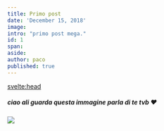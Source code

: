 ```yaml
---
title: Primo post
date: 'December 15, 2018'
image: 
intro: "primo post mega."
id: 1
span:
aside:
author: paco
published: true
---
```


<svelte:head>
  <title>{title} | {author}</title>
</svelte:head>

##### ciao ali guarda questa immagine parla di te tvb ❤️
<!-- ![img](https://cdn.masto.host/mastodonuno/media_attachments/files/111/824/063/184/135/675/original/8e5cf1ba1a28fc16.png) -->

<img class="w-full" src="https://cdn.masto.host/mastodonuno/media_attachments/files/111/824/063/184/135/675/original/8e5cf1ba1a28fc16.png" />